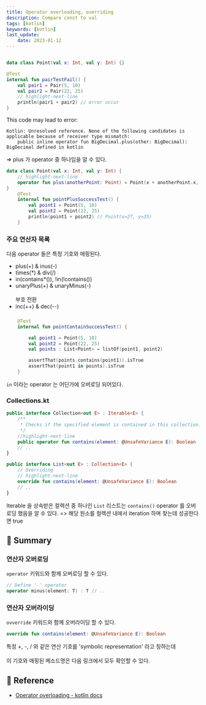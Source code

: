 ```yaml
---
title: Operator overloading, overriding
description: Compare const to val
tags: [kotlin]
keywords: [kotlin]
last_update:
    date: 2023-01-12
---
```


```kotlin

data class Point(val x: Int, val y: Int) {}

@Test
internal fun pairTestFail() {
    val pair1 = Pair(5, 10)
    val pair2 = Pair(22, 25)
    // highlight-next-line
    println(pair1 + pair2) // error occur
}
```

This code may lead to error:
```text
Kotlin: Unresolved reference. None of the following candidates is applicable because of receiver type mismatch: 
    public inline operator fun BigDecimal.plus(other: BigDecimal): BigDecimal defined in kotlin
```

=> plus 가 operator 중 하나임을 알 수 있다.

```kotlin
data class Point(val x: Int, val y: Int) {
    // highlight-next-line
    operator fun plus(anotherPoint: Point) = Point(x + anotherPoint.x, y + anotherPoint.y)
}
    @Test
    internal fun pointPlusSuccessTest() {
        val point1 = Point(5, 10)
        val point2 = Point(22, 25)
        println(point1 + point2) // Point(x=27, y=35)
    }
```
### 주요 연산자 목록
다음 operator 들은 특정 기호와 매핑된다.

- plus(+) & inus(-)
- times(*) & div(/)
- in(contains*()), !in(!contains())
- unaryPlus(+) & unaryMinus(-) <br></br>
부호 전환 
- inc(++) & dec(--)


### 
```kotlin
    @Test
    internal fun pointContainSuccessTest() {

        val point1 = Point(5, 10)
        val point2 = Point(22, 25)
        val points : List<Point> = listOf(point1, point2)

        assertThat(points.contains(point1)).isTrue
        assertThat(point1 in points).isTrue
    }
```

`in` 이라는 operator 는 어딘가에 오버로딩 되어있다. 

### Collections.kt
```kotlin
public interface Collection<out E> : Iterable<E> {
    /**
     * Checks if the specified element is contained in this collection.
     */
    //highlight-next-line
    public operator fun contains(element: @UnsafeVariance E): Boolean
    // ..
}

public interface List<out E> : Collection<E> {
    // Overriding
    // highlight-next-line
    override fun contains(element: @UnsafeVariance E): Boolean
    // ..
}
```
Iterable 을 상속받은 컬렉션 중 하나인 `List` 리스트는 `contains()` operator 를 오버로딩 했음을 알 수 있다.
=> 해당 원소를 컬렉션 내에서 iteration 하며 찾는데 성공한다면 true

## 📝 Summary
### 연산자 오버로딩 
`operator` 키워드와 함께 오버로딩 할 수 있다.
```kotlin
// Define '-' operator
operator minus(element: T) : T // ..
```
### 연산자 오버라이딩
`ovverride` 키워드와 함께 오버라이딩 할 수 있다.
```kotlin
override fun contains(element: @UnsafeVariance E): Boolean
```

특정 +, -, / 와 같은 연산 기호를 'symbolic representation' 라고 칭하는데 <br></br>
이 기호와 매핑된 메소드명은 다음 링크에서 모두 확인할 수 있다.


## 🔗 Reference
- [Operator overloading - kotlin docs](https://kotlinlang.org/docs/operator-overloading.html#property-delegation-operators)